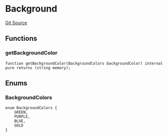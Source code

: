 # Background
[Git Source](https://github.com/digiv3rse/protocol-contracts/blob/78826068117a4eb9f5d01837d2d88deb72b92ea0/contracts/libraries/svgs/Profile/Helpers.sol)


## Functions
### getBackgroundColor


```solidity
function getBackgroundColor(BackgroundColors backgroundColor) internal pure returns (string memory);
```

## Enums
### BackgroundColors

```solidity
enum BackgroundColors {
    GREEN,
    PURPLE,
    BLUE,
    GOLD
}
```

